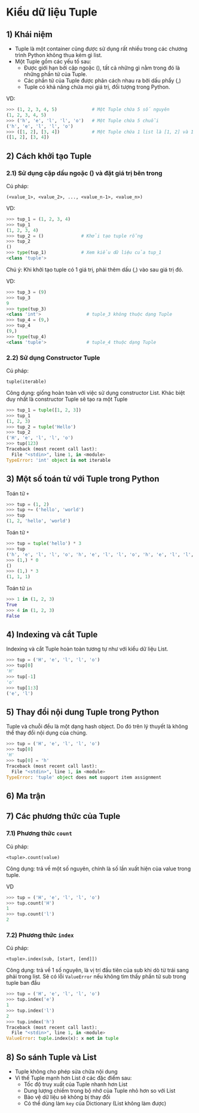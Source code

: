 # Kiểu dữ liệu Tuple

## 1) Khái niệm

- Tuple là một container cũng được sử dụng rất nhiều trong các chương trình Python không thua kém gì list.
- Một Tuple gồm các yếu tố sau:
    - Được giới hạn bởi cặp ngoặc (), tất cả những gì nằm trong đó là những phần tử của Tuple.
    - Các phần tử của Tuple được phân cách nhau ra bởi dấu phẩy (,)
    - Tuple có khả năng chứa mọi giá trị, đối tượng trong Python.

VD:

```py
>>> (1, 2, 3, 4, 5)             # Một Tuple chứa 5 số nguyên
(1, 2, 3, 4, 5)
>>> ('h', 'e', 'l', 'l', 'o')   # Một Tuple chứa 5 chuỗi
('h', 'e', 'l', 'l', 'o')
>>> ([1, 2], [3, 4])            # Một Tuple chứa 1 list là [1, 2] và 1 tuple là (3, 4)
([1, 2], [3, 4])
```

## 2) Cách khởi tạo Tuple

### 2.1) Sử dụng cặp dấu ngoặc () và đặt giá trị bên trong

Cú pháp:

    (<value_1>, <value_2>, ..., <value_n-1>, <value_n>)

VD: 
```py
>>> tup_1 = (1, 2, 3, 4)
>>> tup_1
(1, 2, 3, 4)
>>> tup_2 = ()              # Khởi tạo tuple rỗng
>>> tup_2
()
>>> type(tup_1)             # Xem kiểu dữ liệu của tup_1
<class 'tuple'>
```

Chú ý: Khi khởi tạo tuple có 1 giá trị, phải thêm dấu (,) vào sau giá trị đó.

VD:

```py
>>> tup_3 = (9)
>>> tup_3
9
>>> type(tup_3)
<class 'int'>                 # tuple_3 không thuộc dạng Tuple
>>> tup_4 = (9,)
>>> tup_4
(9,)
>>> type(tup_4)
<class 'tuple'>               # tuple_4 thuộc dạng Tuple
```

### 2.2) Sử dụng Constructor Tuple

Cú pháp:

    tuple(iterable)

Công dụng: giống hoàn toàn với việc sử dụng constructor List. Khác biệt duy nhất là constructor Tuple sẽ tạo ra một Tuple

```py
>>> tup_1 = tuple([1, 2, 3])
>>> tup_1
(1, 2, 3)
>>> tup_2 = tuple('Hello')
>>> tup_2
('H', 'e', 'l', 'l', 'o')
>>> tup(123)
Traceback (most recent call last):
  File "<stdin>", line 1, in <module>
TypeError: 'int' object is not iterable
```
## 3) Một số toán tử với Tuple trong Python

Toán tử `+`
```py
>>> tup = (1, 2)
>>> tup += ('hello', 'world')
>>> tup
(1, 2, 'hello', 'world')
```
Toán tử `*`
```py
>>> tup = tuple('hello') * 3
>>> tup
('h', 'e', 'l', 'l', 'o', 'h', 'e', 'l', 'l', 'o', 'h', 'e', 'l', 'l', 'o')
>>> (1,) * 0
()
>>> (1,) * 3
(1, 1, 1)
```
Toán tử `in`
```py
>>> 1 in (1, 2, 3)
True
>>> 4 in (1, 2, 3)
False
```

## 4) Indexing và cắt Tuple

Indexing và cắt Tuple hoàn toàn tương tự như với kiểu dữ liệu List.
```py
>>> tup = ('H', 'e', 'l', 'l', 'o')
>>> tup[0]
'H'
>>> tup[-1]
'o'
>>> tup[1:3]
('e', 'l')
```
## 5) Thay đổi nội dung Tuple trong Python

Tuple và chuỗi đều là một dạng hash object. Do đó trên lý thuyết là không thể thay đổi nội dụng của chúng.

```py
>>> tup = ('H', 'e', 'l', 'l', 'o')
>>> tup[0]
'H'
>>> tup[0] = 'h'
Traceback (most recent call last):
  File "<stdin>", line 1, in <module>
TypeError: 'tuple' object does not support item assignment
```

## 6) Ma trận

## 7) Các phương thức của Tuple

### 7.1) Phương thức `count`

Cú pháp:

    <tuple>.count(value)

Công dụng: trả về một số nguyên, chính là số lần xuất hiện của value trong tuple.

VD

```py
>>> tup = ('H', 'e', 'l', 'l', 'o')
>>> tup.count('H')
1
>>> tup.count('l')
2
```
### 7.2) Phương thức `index`

Cú pháp:

    <tuple>.index(sub, [start, [end]])

Công dụng: trả về 1 số nguyên, là vị trí đầu tiên của sub khi dò từ trái sang phải trong list. Sẽ có lỗi `ValueError` nếu không tìm thấy phần tử sub trong tuple ban đầu

```py
>>> tup = ('H', 'e', 'l', 'l', 'o')
>>> tup.index('e')
1
>>> tup.index('l')
2
>>> tup.index('h')
Traceback (most recent call last):
  File "<stdin>", line 1, in <module>
ValueError: tuple.index(x): x not in tuple
```

## 8) So sánh Tuple và List

- Tuple không cho phép sửa chữa nội dung
- Vì thế Tuple mạnh hơn List ở các đặc điểm sau:
    - Tốc độ truy xuất của Tuple nhanh hơn List
    - Dung lượng chiếm trong bộ nhớ của Tuple nhỏ hơn so với List
    - Bảo vệ dữ liệu sẽ không bị thay đổi
    - Có thể dùng làm `key` của Dictionary (List không làm được)